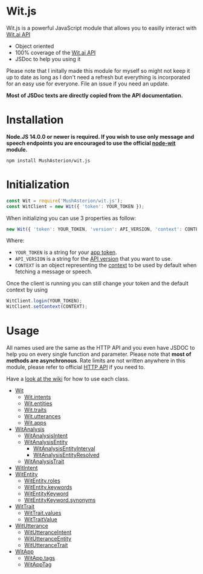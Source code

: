 # Wit.js
Wit.js is a powerful JavaScript module that allows you to easilly interact with [Wit.ai API](https://wit.ai/docs/http/)
* Object oriented
* 100% coverage of the [Wit.ai API](https://wit.ai/docs/http/)
* JSDoc to help you using it
 
Please note that I initally made this module for myself so might not keep it up to date as long as I don't need a refresh but everything is incorporated for an easy use for everyone. File an issue if you need an update.
 
**Most of JSDoc texts are directly copied from the API documentation.**
 
# Installation
**Node.JS 14.0.0 or newer is required. If you wish to use only message and speech endpoints you are encouraged to use the official [node-wit](https://github.com/wit-ai/node-wit) module.**
```
npm install MushAsterion/wit.js
```
 
# Initialization
```JavaScript
const Wit = require('MushAsterion/wit.js');
const WitClient = new Wit({ 'token': YOUR_TOKEN });
```
 
When initializing you can use 3 properties as follow:
```JavaScript
new Wit({ 'token': YOUR_TOKEN, 'version': API_VERSION, 'context': CONTEXT })
```
 
Where:
* `YOUR_TOKEN` is a string for your [app token](https://wit.ai/docs/http/#authentication_link).
* `API_VERSION` is a string for the [API version](https://wit.ai/docs/http/#api_versioning_link) that you want to use.
* `CONTEXT` is an object representing the [context](https://wit.ai/docs/http/#context_link) to be used by default when fetching a message or speech.
 
Once the client is running you can still change your token and the default context by using
```JavaScript
WitClient.login(YOUR_TOKEN);
WitClient.setContext(CONTEXT);
```

# Usage
All names used are the same as the HTTP API and you even have JSDOC to help you on every single function and parameter. Please note that **most of methods are asynchronous**. Rate limits are not written anywhere in this module, please refer to official [HTTP API](https://wit.ai/docs/http/) if you need to.
 
Have a [look at the wiki](https://github.com/MushAsterion/wit.js/wiki) for how to use each class.
* [Wit](https://github.com/MushAsterion/wit.js/wiki/Wit#wit-class)
  * [Wit.intents](https://github.com/MushAsterion/wit.js/wiki/Wit#witintents)
  * [Wit.entities](https://github.com/MushAsterion/wit.js/wiki/Wit#witentities)
  * [Wit.traits](https://github.com/MushAsterion/wit.js/wiki/Wit#wittraits)
  * [Wit.utterances](https://github.com/MushAsterion/wit.js/wiki/Wit#witutterances)
  * [Wit.apps](https://github.com/MushAsterion/wit.js/wiki/Wit#witapps)
* [WitAnalysis](https://github.com/MushAsterion/wit.js/wiki/WitAnalysis#witanalysis)
  * [WitAnalysisIntent](https://github.com/MushAsterion/wit.js/wiki/WitAnalysis#witanalysisintent)
  * [WitAnalysisEntity](https://github.com/MushAsterion/wit.js/wiki/WitAnalysis#witanalysisentity)
    * [WitAnalysisEntityInterval](https://github.com/MushAsterion/wit.js/wiki/WitAnalysis#witanalysisentityinterval)
    * [WitAnalysisEntityResolved](https://github.com/MushAsterion/wit.js/wiki/WitAnalysis#witanalysisentityresolved)
  * [WitAnalysisTrait](https://github.com/MushAsterion/wit.js/wiki/WitAnalysis#witanalysistrait)
* [WitIntent](https://github.com/MushAsterion/wit.js/wiki/WitIntent#witintent-class)
* [WitEntity](https://github.com/MushAsterion/wit.js/wiki/WitEntity#witentity-class)
  * [WitEntity.roles](https://github.com/MushAsterion/wit.js/wiki/WitEntity#witentityroles)
  * [WitEntity.keywords](https://github.com/MushAsterion/wit.js/wiki/WitEntity#witentitykeywords)
  * [WitEntityKeyword](https://github.com/MushAsterion/wit.js/wiki/WitEntity#witentitykeyword)
  * [WitEntityKeyword.synonyms](https://github.com/MushAsterion/wit.js/wiki/WitEntity#witentitykeywordsynonyms)
* [WitTrait](https://github.com/MushAsterion/wit.js/wiki/WitTrait#wittrait-class)
  * [WitTrait.values](https://github.com/MushAsterion/wit.js/wiki/WitTrait#wittraitvalues)
  * [WitTraitValue](https://github.com/MushAsterion/wit.js/wiki/WitTrait#wittraitvalue)
* [WitUtterance](https://github.com/MushAsterion/wit.js/wiki/WitUtterance#witutterance-class)
  * [WitUtteranceIntent](https://github.com/MushAsterion/wit.js/wiki/WitUtterance#witutteranceintent)
  * [WitUtteranceEntity](https://github.com/MushAsterion/wit.js/wiki/WitUtterance#witutteranceentity)
  * [WitUtteranceTrait](https://github.com/MushAsterion/wit.js/wiki/WitUtterance#witutterancetrait)
* [WitApp](https://github.com/MushAsterion/wit.js/wiki/WitApp#witapp-class)
  * [WitApp.tags](https://github.com/MushAsterion/wit.js/wiki/WitApp#witapptags)
  * [WitAppTag](https://github.com/MushAsterion/wit.js/wiki/WitApp#witapptag)

